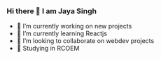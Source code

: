 ### Hi there 👋 I am Jaya Singh


- 🔭 I’m currently working on new projects
- 🌱 I’m currently learning Reactjs 
- 👯 I’m looking to collaborate on webdev projects
- 🏫 Studying in RCOEM
